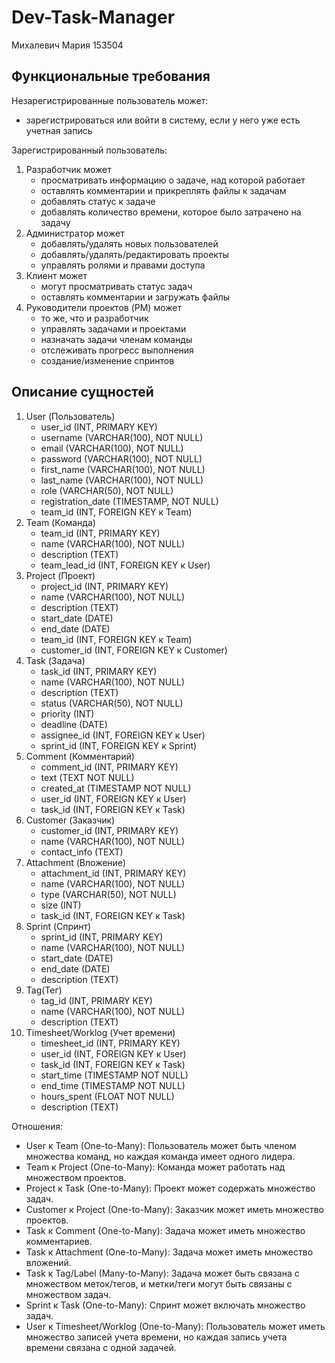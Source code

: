 # Dev-Task-Manager

Михалевич Мария 153504

## Функциональные требования

Незарегистрированные пользователь может:
* зарегистрироваться или войти в систему, если у него уже есть учетная запись

Зарегистрированный пользователь:
1. Разработчик может
   * просматривать информацию о задаче, над которой работает
   * оставлять комментарии и прикреплять файлы к задачам
   * добавлять статус к задаче
   * добавлять количество времени, которое было затрачено на задачу
2. Администратор может
   * добавлять/удалять новых пользователей
   * добавлять/удалять/редактировать проекты
   * управлять ролями и правами доступа
3. Клиент может 
   * могут просматривать статус задач
   * оставлять комментарии и загружать файлы
4. Руководители проектов (PM) может
   * то же, что и разработчик
   * управлять задачами и проектами
   * назначать задачи членам команды
   * отслеживать прогресс выполнения
   * создание/изменение спринтов

## Описание сущностей

1. User (Пользователь)
   * user_id (INT, PRIMARY KEY)
   * username (VARCHAR(100), NOT NULL)
   * email (VARCHAR(100), NOT NULL)
   * password (VARCHAR(100), NOT NULL)
   * first_name (VARCHAR(100), NOT NULL)
   * last_name (VARCHAR(100), NOT NULL)
   * role (VARCHAR(50), NOT NULL)
   * registration_date (TIMESTAMP, NOT NULL)
   * team_id (INT, FOREIGN KEY к Team)
2. Team (Команда)
   * team_id (INT, PRIMARY KEY)
   * name (VARCHAR(100), NOT NULL)
   * description (TEXT)
   * team_lead_id (INT, FOREIGN KEY к User)
3. Project (Проект)
   * project_id (INT, PRIMARY KEY)
   * name (VARCHAR(100), NOT NULL)
   * description (TEXT)
   * start_date (DATE)
   * end_date (DATE)
   * team_id (INT, FOREIGN KEY к Team)
   * customer_id (INT, FOREIGN KEY к Customer)
4. Task (Задача)
   * task_id (INT, PRIMARY KEY)
   * name (VARCHAR(100), NOT NULL)
   * description (TEXT)
   * status (VARCHAR(50), NOT NULL)
   * priority (INT)
   * deadline (DATE)
   * assignee_id (INT, FOREIGN KEY к User)
   * sprint_id (INT, FOREIGN KEY к Sprint)
5. Comment (Комментарий)
   * comment_id (INT, PRIMARY KEY)
   * text (TEXT NOT NULL)
   * created_at (TIMESTAMP NOT NULL)
   * user_id (INT, FOREIGN KEY к User)
   * task_id (INT, FOREIGN KEY к Task)
6. Customer (Заказчик)
   * customer_id (INT, PRIMARY KEY)
   * name (VARCHAR(100), NOT NULL)
   * contact_info (TEXT)
7. Attachment (Вложение)
   * attachment_id (INT, PRIMARY KEY)
   * name (VARCHAR(100), NOT NULL)
   * type (VARCHAR(50), NOT NULL)
   * size (INT)
   * task_id (INT, FOREIGN KEY к Task)
8. Sprint (Спринт)
    * sprint_id (INT, PRIMARY KEY)
    * name (VARCHAR(100), NOT NULL)
    * start_date (DATE)
    * end_date (DATE)
    * description (TEXT)
9. Tag(Тег)
    * tag_id (INT, PRIMARY KEY)
    * name (VARCHAR(100), NOT NULL)
    * description (TEXT)
11. Timesheet/Worklog (Учет времени)
    * timesheet_id (INT, PRIMARY KEY)
    * user_id (INT, FOREIGN KEY к User)
    * task_id (INT, FOREIGN KEY к Task)
    * start_time (TIMESTAMP NOT NULL)
    * end_time (TIMESTAMP NOT NULL)
    * hours_spent (FLOAT NOT NULL)
    * description (TEXT)
      
Отношения:
* User к Team (One-to-Many): Пользователь может быть членом множества команд, но каждая команда имеет одного лидера.
* Team к Project (One-to-Many): Команда может работать над множеством проектов.
* Project к Task (One-to-Many): Проект может содержать множество задач.
* Customer к Project (One-to-Many): Заказчик может иметь множество проектов.
* Task к Comment (One-to-Many): Задача может иметь множество комментариев.
* Task к Attachment (One-to-Many): Задача может иметь множество вложений.
* Task к Tag/Label (Many-to-Many): Задача может быть связана с множеством меток/тегов, и метки/теги могут быть связаны с множеством задач.
* Sprint к Task (One-to-Many): Спринт может включать множество задач.
* User к Timesheet/Worklog (One-to-Many): Пользователь может иметь множество записей учета времени, но каждая запись учета времени связана с одной задачей.
